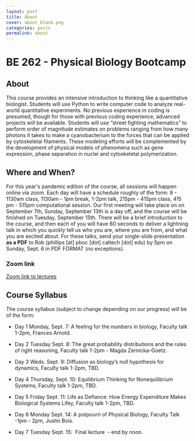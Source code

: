 ```yaml
---
layout: post
title: About
cover: about_blank.png
categories: posts
permalink: about
---
```

# BE 262 - Physical Biology Bootcamp

## About
This course provides an intensive introduction to thinking like a quantitative
biologist. Students will use Python to write computer code to analyze real-world
quantitative experiments. No previous experience in coding is presumed, though
for those with previous coding experience, advanced projects will be available.
Students will use “street fighting mathematics” to perform order of magnitude
estimates on problems ranging from how many photons it takes to make a
cyanobacterium to the forces that can be applied by cytoskeletal filaments.
These modeling efforts will be complemented by the development of physical
models of phenomena such as gene expression, phase separation in nuclei and
cytoskeletal polymerization.

## Where and When?
For this year's pandemic edition of the course, all sessions will happen online
via zoom. Each day will have a schedule roughly of the form: 9 - 1130am class,
1130am - 1pm break, 1-2pm talk, 215pm - 415pm class, 415 pm - 515pm
computational session. Our first meeting will take place on on September 7th,
Sunday, September 13th is a day off, and the course will be finished on Tuesday,
September 15th. There will be a brief introduction to the course, and then each
of you will have 60 seconds to deliver a lightning talk in which you quickly
tell us who you are, where you are from, and what you are excited about.  For
these talks, send your single-slide presentation **as a PDF** to Rob (phillips
[at] pboc [dot] caltech [dot] edu) by 5pm on Sunday, Sept. 6 in PDF FORMAT (no
exceptions).  

### Zoom link
[Zoom link to lectures](https://caltech.zoom.us/j/94793848546?pwd=SGx3dGNrZ0d2SkM1VGtuUU5vaENaZz09)

## Course Syllabus
The course syllabus (subject to change depending on our progress) will be of the
form:

- Day 1 Monday, Sept. 7: A feeling for the numbers in biology, Faculty talk
  1-2pm, Frances Arnold.

- Day 2 Tuesday Sept. 8: The great probability distributions and the rules of
  right reasoning, Faculty talk 1-2pm - Magda Zernicka-Goetz.

- Day 3 Weds. Sept. 9: Diffusion as biology’s null hypothesis for dynamics,
  Faculty talk 1-2pm, TBD.

- Day 4 Thursday, Sept. 10: Equilibrium Thinking for Nonequilibrium Systems,
  Faculty talk 1-2pm, TBD.

- Day 5 Friday Sept. 11: Life as Defiance: How Energy Expenditure Makes
  Biological Systems Lifey, Faculty talk 1-2pm, TBD.

- Day 6 Monday Sept. 14: A potpourri of Physical Biology, Faculty Talk -1pm -
  2pm, Justin Bois.

- Day 7 Tuesday Sept. 15:  Final lecture  - end by noon.